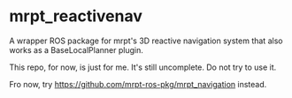 # mrpt_reactivenav
A wrapper ROS package for mrpt's 3D reactive navigation system that also works as a BaseLocalPlanner plugin.

This repo, for now, is just for me. It's still uncomplete. Do not try to use it.

Fro now, try https://github.com/mrpt-ros-pkg/mrpt_navigation instead.
